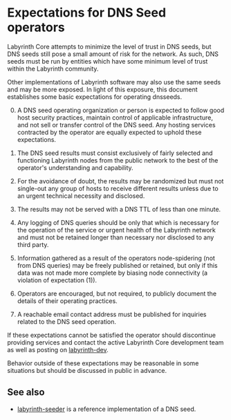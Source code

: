 Expectations for DNS Seed operators
====================================

Labyrinth Core attempts to minimize the level of trust in DNS seeds,
but DNS seeds still pose a small amount of risk for the network.
As such, DNS seeds must be run by entities which have some minimum
level of trust within the Labyrinth community.

Other implementations of Labyrinth software may also use the same
seeds and may be more exposed. In light of this exposure, this
document establishes some basic expectations for operating dnsseeds.

0. A DNS seed operating organization or person is expected to follow good
host security practices, maintain control of applicable infrastructure,
and not sell or transfer control of the DNS seed. Any hosting services
contracted by the operator are equally expected to uphold these expectations.

1. The DNS seed results must consist exclusively of fairly selected and
functioning Labyrinth nodes from the public network to the best of the
operator's understanding and capability.

2. For the avoidance of doubt, the results may be randomized but must not
single-out any group of hosts to receive different results unless due to an
urgent technical necessity and disclosed.

3. The results may not be served with a DNS TTL of less than one minute.

4. Any logging of DNS queries should be only that which is necessary
for the operation of the service or urgent health of the Labyrinth
network and must not be retained longer than necessary nor disclosed
to any third party.

5. Information gathered as a result of the operators node-spidering
(not from DNS queries) may be freely published or retained, but only
if this data was not made more complete by biasing node connectivity
(a violation of expectation (1)).

6. Operators are encouraged, but not required, to publicly document the
details of their operating practices.

7. A reachable email contact address must be published for inquiries
related to the DNS seed operation.

If these expectations cannot be satisfied the operator should
discontinue providing services and contact the active Labyrinth
Core development team as well as posting on
[labyrinth-dev](https://lists.linuxfoundation.org/mailman/listinfo/labyrinth-dev).

Behavior outside of these expectations may be reasonable in some
situations but should be discussed in public in advance.

See also
----------
- [labyrinth-seeder](https://github.com/sipa/labyrinth-seeder) is a reference implementation of a DNS seed.
